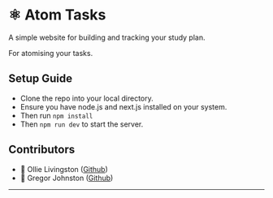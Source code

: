 # ⚛️ Atom Tasks 

A simple website for building and tracking your study plan.

For atomising your tasks.

## Setup Guide
- Clone the repo into your local directory.
- Ensure you have node.js and next.js installed on your system.
- Then run `npm install`
- Then `npm run dev` to start the server.

## Contributors
- 🎥 Ollie Livingston ([Github](https://github.com/OllieL1))
- 🎨 Gregor Johnston ([Github](https://github.com/greglikescode))

---

